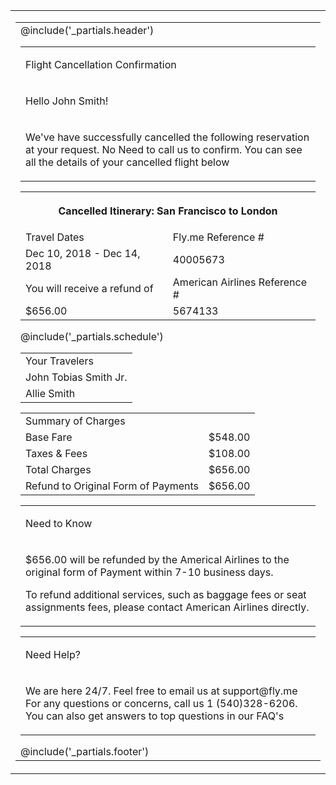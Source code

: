 <table class="wrapper w-full bg-grey-light all-font-sans" cellpadding="0" cellspacing="0" lang="{{ $page->language ?? 'en' }}" role="presentation">
  <tr>
    <td class="sm-w-full py-48" align="center">
      <table class="w-600 sm-w-full" cellpadding="0" cellspacing="0" role="presentation">
        <tr>
          <td align="left" class="px-24">
            @include('_partials.header')
            <table class="w-full bg-white rounded-sm shadow" cellpadding="0" cellspacing="0" role="presentation">
              <tr>
                  <td><p class="pl-16 pt-8 text-primary text-2xl-custom font-semibold"> Flight Cancellation Confirmation</p></td>
              </tr>
              <tr>
                  <td><p class="pl-16 text-base font-semibold mb-0 text-grey-darkest"> Hello John Smith!</p></td>
              </tr>
              <tr>
                  <td><p class="pl-16 pr-32 leading-24 text-base grey-color"> We've have successfully cancelled the following reservation at your request. No Need to call us to confirm. You can see all the details of your cancelled flight below</p></td>
              </tr>
            </table>
            <table class="w-full bg-white table overflow-hidden confirmation_numbers" cellpadding="0" cellspacing="0" role="presentation">
              <tbody class="table overflow-hidden grey_wrapper_table">
                <tr>
                  <th COLSPAN=2 class="pl-12">
                    <p class="text-primary text-left text-xl font-normal"> Cancelled Itinerary: San Francisco to London </p>
                  </th>
                </tr>
                <tr>
                  <td>
                    <span class="pl-16 m-0 text-sm font-bold text-grey-darkest"> Travel Dates</span>
                  </td>
                  <td>
                    <span class="pr-16 m-0 text-sm font-bold text-grey-darkest"> Fly.me Reference #</span>
                  </td>
                </tr>
                <tr>
                  <td class="pl-16 pt-8">
                    <span class="text-primary m-0 text-base"> Dec 10, 2018 - Dec 14, 2018</span>
                  </td>
                  <td class="pt-8 pr-16">
                    <span class="pr-16 m-0 text-primary m-0 text-base"> 40005673</span>
                  </td>
                </tr>
                <tr>
                  <td class="pl-16 pt-16 text-grey-darkest">
                    <span class="pr-8 m-0 text-sm font-semibold"> You will receive a refund of </span>
                  </td>
                  <td class="pt-16 text-grey-darkest">
                    <span class="pr-16 m-0 text-sm font-semibold"> American Airlines Reference # </span>
                  </td>
                </tr>
                <tr>
                  <td class="pl-16 pt-8 pb-16">
                    <span class="text-primary">$656.00</span>
                  </td>
                  <td class="pt-8 pb-16">
                    <span class="pr-16 m-0 text-primary">5674133</span>
                  </td>
                </tr>
              </tbody>
            </table>
            @include('_partials.schedule')
            <!-- Your Traverler Started -->
            <table class="w-full bg-white confirmation_numbers pb-32" cellpadding="0" cellspacing="0" role="presentation">
              <tbody class="table overflow-hidden grey_wrapper_table">
                <tr>
                  <td class="pt-12 pl-16 h-20 text-left text-xl text-primary"> Your Travelers </td>
                </tr>
                <tr>
                  <td class="pt-12 pl-16 text-base grey-color"> <span>John Tobias Smith Jr.</span></td>
                </tr>
                <tr>
                  <td class="pt-12 pb-16 text-base pl-16 grey-color"> <span>Allie Smith</span> </td>
                </tr>
              </tbody>
            </table>
            <!-- Your Traverler Ended -->
            <!-- Summary of Charges Started -->
            <table class="w-full bg-white confirmation_numbers" cellpadding="0" cellspacing="0" role="presentation">
              <tbody class="table overflow-hidden grey_wrapper_table">
                <tr>
                  <td class="pt-12 pb-12 pl-16 m-0 leading-20 h-20 text-left text-xl text-primary"> Summary of Charges </td>
                </tr>
                <tr class="flex-space-between">
                  <td>
                    <span class="flex-space-between-item pl-16 m-0 py-4 h-14 text-left text-sm grey-color">Base Fare</span>
                  </td>
                  <td class="flex-justify-center-container">
                    <span class="m-0 h-14 text-sm grey-color">$548.00</span>
                  </td>
                </tr>
                <tr class="flex-space-between">
                  <td>
                    <span class="pl-16 m-0 h-14 text-left text-sm flex-space-between-item grey-color">Taxes & Fees</span>
                  </td>
                  <td class="flex-justify-center-container">
                    <span class="m-0 h-14 text-sm grey-color">$108.00</span>
                  </td>
                </tr>
                <tr class="flex-space-between">
                  <td class="pt-16">
                    <span class="pl-16 m-0 h-14 text-left text-sm flex-space-between-item grey-color">Total Charges</span>
                  </td>
                  <td class="pt-16 flex-justify-center-container"> <span class="m-0 h-14 text-sm grey-color">$656.00</span></td>
                </tr>
                <tr class="flex-space-between">
                  <td class="pb-20"> <span class="flex-space-between-item pl-16 m-0 h-14 font-bold text-left text-sm grey-color">Refund to Original Form of Payments</span></td>
                  <td class="flex-justify-center-container pb-20"><span class="font-bold text-sm grey-color">$656.00</span> </td>
                </tr>
              </tbody>
            </table>
            <!-- Summary of Charges Ended -->
            <table class="w-full pt-24 bg-white rounded-sm shadow" cellpadding="0" cellspacing="0" role="presentation">
              <tr>
                <td class="pl-32">
                  <p class="text-base font-bold text-primary"> Need to Know</p>
                </td>
              </tr>
              <tr>
                <td class="pl-32 pr-32 grey-color">
                  <p class="m-0 text-left text-base font-medium all-text-justify leading-20"> $656.00 will be refunded by the Americal Airlines to the original form of Payment within 7-10 business days.</p>
                  <p class="pt-4 text-left text-base font-medium all-text-justify leading-20"> To refund additional services, such as baggage fees or seat assignments fees, please contact American Airlines directly.</p>
                </td>
              </tr>
            </table>
            <table class="w-full pb-20 bg-white rounded-sm shadow" cellpadding="0" cellspacing="0" role="presentation">
              <tr>
                <td class="pl-32">
                  <p class="text-primary text-base font-bold mb-0"> Need Help? </p>
                </td>
              </tr>
              <tr>
                <td class="pl-32 pr-32 grey-color">
                  <p class="text-left text-base font-medium all-text-justify leading-20"> We are here 24/7. Feel free to email us at <span class="footer_link_color pr-8">support@fly.me</span>   For any questions or concerns, call us 1 (540)328-6206. You can also get answers to top questions in our <span class="footer_link_color"> FAQ's </span></p>
                </td>
              </tr>
            </table>
            <!-- Footer -->
            @include('_partials.footer')
          </td>
        </tr>
      </table>
    </td>
  </tr>
</table>